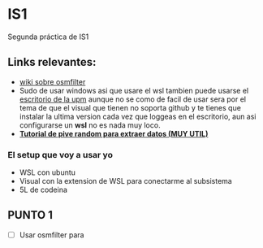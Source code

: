 # IS1
Segunda práctica de IS1


## Links relevantes:
- [wiki sobre osmfilter](https://wiki.openstreetmap.org/wiki/Osmfilter)  
- Sudo de usar windows asi que usare el wsl tambien puede usarse el [escritorio de la upm](https://escritorio.upm.es/) aunque no se como de facil de usar sera por el tema de que el visual que tienen no soporta github y te tienes que instalar la ultima version cada vez que loggeas en el escritorio, aun asi configurarse un **wsl** no es nada muy loco. 
- [**Tutorial de pive random para extraer datos (MUY UTIL)**](https://journocode.com/en/tutorials/extracting-geodata-from-openstreetmap-with-osmfilter/)
 
### El setup que voy a usar yo
- WSL con ubuntu
- Visual con la extension de WSL para conectarme al subsistema
- 5L de codeina
 

## PUNTO 1

- [ ] Usar osmfilter para 

